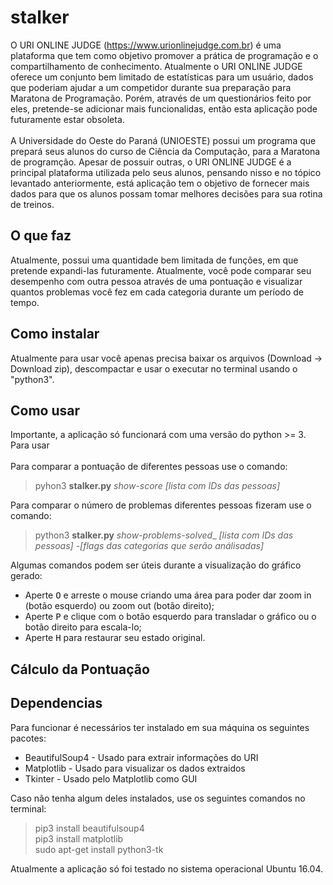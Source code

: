 # stalker
O URI ONLINE JUDGE (https://www.urionlinejudge.com.br) é uma plataforma que tem como objetivo promover a prática de programação e o compartilhamento de conhecimento. Atualmente o URI ONLINE JUDGE oferece um conjunto bem limitado de estatísticas para um usuário, dados que poderiam ajudar a um competidor durante sua preparação para Maratona de Programação. Porém, através de um questionários feito por eles, pretende-se adicionar mais funcionalidas, então esta aplicação pode futuramente estar obsoleta.
<br><br>
A Universidade do Oeste do Paraná (UNIOESTE) possui um programa que prepará seus alunos do curso de Ciência da Computação, para a Maratona de programção. Apesar de possuir outras, o URI ONLINE JUDGE é a principal plataforma utilizada pelo seus alunos, pensando nisso e no tópico levantado anteriormente, está aplicação tem o objetivo de fornecer mais dados para que os alunos possam tomar melhores decisões para sua rotina de treinos.   

## O que faz
Atualmente, possui uma quantidade bem limitada de funções, em que pretende expandi-las futuramente. Atualmente, você pode comparar seu desempenho com outra pessoa através de uma pontuação e visualizar quantos problemas você fez em cada categoria durante um período de tempo. 

## Como instalar
Atualmente para usar você apenas precisa baixar os arquivos (Download -> Download zip), descompactar e usar o executar no terminal usando o "python3". 

## Como usar
Importante, a aplicação só funcionará com uma versão do python >= 3. Para usar
<br><br>
 Para comparar a pontuação de diferentes pessoas use o comando:
>pyhon3 __stalker.py__ _show-score_ *[lista com IDs das pessoas]*

Para comparar o número de problemas diferentes pessoas fizeram use o comando:
>python3 __stalker.py__ _show-problems-solved__ *[lista com IDs das pessoas]* *-[flags das categorias que serão análisadas]* 

Algumas comandos podem ser úteis durante a visualização do gráfico gerado:
<br>
* Aperte <kbd>O</kbd> e arreste o mouse criando uma área para poder dar zoom in (botão esquerdo) ou zoom out (botão direito);
* Aperte <kbd>P</kbd> e clique com o botão esquerdo para transladar o gráfico ou o botão direito para escala-lo;
* Aperte <kbd>H</kbd> para restaurar seu estado original.

## Cálculo da Pontuação


## Dependencias
Para funcionar é necessários ter instalado em sua máquina os seguintes pacotes:<br>
* BeautifulSoup4 - Usado para extrair informações do URI 
* Matplotlib - Usado para visualizar os dados extraidos
* Tkinter - Usado pelo Matplotlib como GUI

Caso não tenha algum deles instalados, use os seguintes comandos no terminal:<br>
> pip3 install beautifulsoup4<br>
> pip3 install matplotlib<br>
> sudo apt-get install python3-tk

Atualmente a aplicação só foi testado no sistema operacional Ubuntu 16.04.
